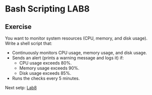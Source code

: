 # Bash Scripting LAB8

## Exercise

You want to monitor system resources (CPU, memory, and disk usage). Write a shell script that:
- Continuously monitors CPU usage, memory usage, and disk usage.
- Sends an alert (prints a warning message and logs it) if:
    - CPU usage exceeds 80%.
    - Memory usage exceeds 90%.
    - Disk usage exceeds 85%.
- Runs the checks every 5 minutes.


Next setp: [Lab8](lab8.md)